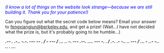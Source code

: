 *<span style="color: blue;">(I know a lot of things on the website look strange—because we are still building it. Thank you for your patience!)</span>*  

Can you figure out what the secret code below means? Email your answer to fengxiangjun@berkeley.edu, and get a prize! (Wait...I have not decided what the prize is, but it's probably going to be humble...)  

***.-- . .-.. -.-. --- -- . / - --- / ... .. -. --- .--. .... --- -. . / .-. .- -.. .. --- / ... - ..- -.. .. . ...*** 


